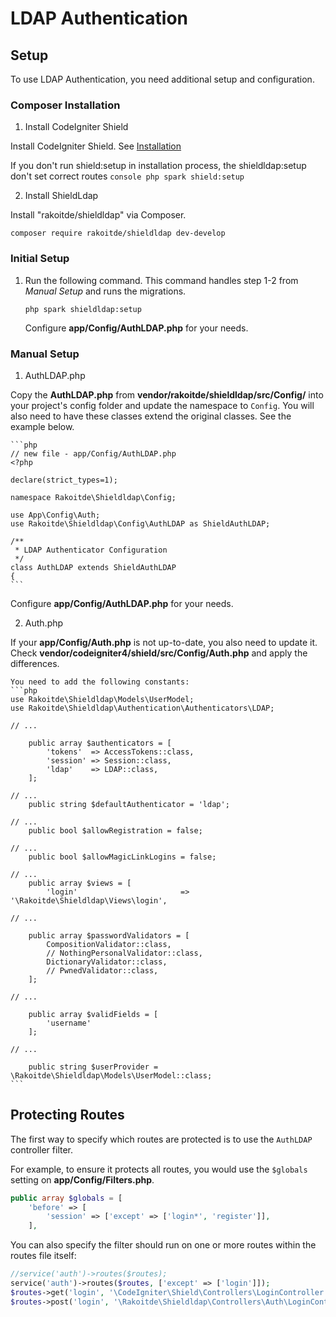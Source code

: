 # LDAP Authentication

## Setup

To use LDAP Authentication, you need additional setup and configuration.

### Composer Installation

1. Install CodeIgniter Shield

Install CodeIgniter Shield. See [Installation](https://codeigniter4.github.io/shield/install/)

If you don't run shield:setup in installation process, the shieldldap:setup don't set correct routes
    ```console
    php spark shield:setup
    ```

2. Install ShieldLdap

Install "rakoitde/shieldldap" via Composer.

```console
composer require rakoitde/shieldldap dev-develop
```

### Initial Setup

1. Run the following command. This command handles step 1-2 from *Manual Setup* and runs the migrations.

    ```console
    php spark shieldldap:setup
    ```

    Configure **app/Config/AuthLDAP.php** for your needs.

### Manual Setup

1. AuthLDAP.php

Copy the **AuthLDAP.php** from **vendor/rakoitde/shieldldap/src/Config/** into your project's config folder and update the namespace to `Config`. You will also need to have these classes extend the original classes. See the example below.

    ```php
    // new file - app/Config/AuthLDAP.php
    <?php

    declare(strict_types=1);

    namespace Rakoitde\Shieldldap\Config;

    use App\Config\Auth;
    use Rakoitde\Shieldldap\Config\AuthLDAP as ShieldAuthLDAP;

    /**
     * LDAP Authenticator Configuration
     */
    class AuthLDAP extends ShieldAuthLDAP
    {
    ```

Configure **app/Config/AuthLDAP.php** for your needs.

2. Auth.php

If your **app/Config/Auth.php** is not up-to-date, you also need to update it. Check **vendor/codeigniter4/shield/src/Config/Auth.php** and apply the differences.

    You need to add the following constants:
    ```php
    use Rakoitde\Shieldldap\Models\UserModel;
    use Rakoitde\Shieldldap\Authentication\Authenticators\LDAP;

    // ...

        public array $authenticators = [
            'tokens'  => AccessTokens::class,
            'session' => Session::class,
            'ldap'    => LDAP::class,
        ];

    // ...
        public string $defaultAuthenticator = 'ldap';

    // ...
        public bool $allowRegistration = false;

    // ...
        public bool $allowMagicLinkLogins = false;

    // ...
        public array $views = [
            'login'                       => '\Rakoitde\Shieldldap\Views\login',

    // ...

        public array $passwordValidators = [
            CompositionValidator::class,
            // NothingPersonalValidator::class,
            DictionaryValidator::class,
            // PwnedValidator::class,
        ];

    // ...

        public array $validFields = [
            'username'
        ];

    // ...

        public string $userProvider = \Rakoitde\Shieldldap\Models\UserModel::class;
    ```


## Protecting Routes

The first way to specify which routes are protected is to use the `AuthLDAP` controller
filter.

For example, to ensure it protects all routes, you
would use the `$globals` setting on **app/Config/Filters.php**.

```php
public array $globals = [
    'before' => [
        'session' => ['except' => ['login*', 'register']],
    ],
```

You can also specify the filter should run on one or more routes within the routes
file itself:

```php
//service('auth')->routes($routes);
service('auth')->routes($routes, ['except' => ['login']]);
$routes->get('login', '\CodeIgniter\Shield\Controllers\LoginController::loginView');
$routes->post('login', '\Rakoitde\Shieldldap\Controllers\Auth\LoginController::ldapLogin');
```


